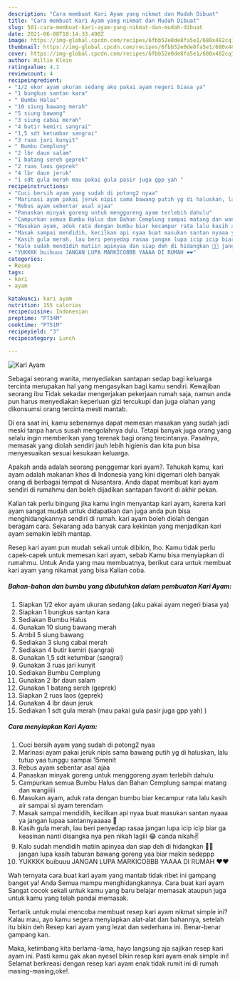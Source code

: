 ```yaml
---
description: "Cara membuat Kari Ayam yang nikmat dan Mudah Dibuat"
title: "Cara membuat Kari Ayam yang nikmat dan Mudah Dibuat"
slug: 501-cara-membuat-kari-ayam-yang-nikmat-dan-mudah-dibuat
date: 2021-06-08T18:14:33.490Z
image: https://img-global.cpcdn.com/recipes/6fbb52e0de8fa5e1/680x482cq70/kari-ayam-foto-resep-utama.jpg
thumbnail: https://img-global.cpcdn.com/recipes/6fbb52e0de8fa5e1/680x482cq70/kari-ayam-foto-resep-utama.jpg
cover: https://img-global.cpcdn.com/recipes/6fbb52e0de8fa5e1/680x482cq70/kari-ayam-foto-resep-utama.jpg
author: Willie Klein
ratingvalue: 4.1
reviewcount: 4
recipeingredient:
- "1/2 ekor ayam ukuran sedang aku pakai ayam negeri biasa ya"
- "1 bungkus santan kara"
- " Bumbu Halus"
- "10 siung bawang merah"
- "5 siung bawang"
- "3 siung cabai merah"
- "4 butir kemiri sangrai"
- "1,5 sdt ketumbar sangrai"
- "3 ruas jari kunyit"
- " Bumbu Cemplung"
- "2 lbr daun salam"
- "1 batang sereh geprek"
- "2 ruas laos geprek"
- "4 lbr daun jeruk"
- "1 sdt gula merah mau pakai gula pasir juga gpp yah "
recipeinstructions:
- "Cuci bersih ayam yang sudah di potong2 nyaa"
- "Marinasi ayam pakai jeruk nipis sama bawang putih yg di haluskan, lalu tutup yaa tunggu sampai 15menit"
- "Rebus ayam sebentar asal ajaa"
- "Panaskan minyak goreng untuk menggoreng ayam terlebih dahulu"
- "Campurkan semua Bumbu Halus dan Bahan Cemplung sampai matang dan wangiiiii"
- "Masukan ayam, aduk rata dengan bumbu biar kecampur rata lalu kasih air sampai si ayam terendam"
- "Masak sampai mendidih, kecilkan api nyaa buat masukan santan nyaaa ya jangan lupaa santannyaaaaa 🥰"
- "Kasih gula merah, lau beri penyedap rasaa jangan lupa icip icip biar ga keasinan nanti disangka nya pen nikah lagiii 😂 canda nikah✌️"
- "Kalo sudah mendidih matiin apinyaa dan siap deh di hidangkan 🤤🤤 jangan lupa kasih taburan bawang goreng yaa biar makin sedeppp"
- "YUKKKK buibuuu JANGAN LUPA MARKICOBBB YAAAA DI RUMAH ❤️❤️"
categories:
- Resep
tags:
- kari
- ayam

katakunci: kari ayam 
nutrition: 155 calories
recipecuisine: Indonesian
preptime: "PT34M"
cooktime: "PT51M"
recipeyield: "3"
recipecategory: Lunch

---
```



![Kari Ayam](https://img-global.cpcdn.com/recipes/6fbb52e0de8fa5e1/680x482cq70/kari-ayam-foto-resep-utama.jpg)

Sebagai seorang wanita, menyediakan santapan sedap bagi keluarga tercinta merupakan hal yang mengasyikan bagi kamu sendiri. Kewajiban seorang ibu Tidak sekadar mengerjakan pekerjaan rumah saja, namun anda pun harus menyediakan keperluan gizi tercukupi dan juga olahan yang dikonsumsi orang tercinta mesti mantab.

Di era  saat ini, kamu sebenarnya dapat memesan masakan yang sudah jadi meski tanpa harus susah mengolahnya dulu. Tetapi banyak juga orang yang selalu ingin memberikan yang terenak bagi orang tercintanya. Pasalnya, memasak yang diolah sendiri jauh lebih higienis dan kita pun bisa menyesuaikan sesuai kesukaan keluarga. 



Apakah anda adalah seorang penggemar kari ayam?. Tahukah kamu, kari ayam adalah makanan khas di Indonesia yang kini digemari oleh banyak orang di berbagai tempat di Nusantara. Anda dapat membuat kari ayam sendiri di rumahmu dan boleh dijadikan santapan favorit di akhir pekan.

Kalian tak perlu bingung jika kamu ingin menyantap kari ayam, karena kari ayam sangat mudah untuk didapatkan dan juga anda pun bisa menghidangkannya sendiri di rumah. kari ayam boleh diolah dengan beragam cara. Sekarang ada banyak cara kekinian yang menjadikan kari ayam semakin lebih mantap.

Resep kari ayam pun mudah sekali untuk dibikin, lho. Kamu tidak perlu capek-capek untuk memesan kari ayam, sebab Kamu bisa menyiapkan di rumahmu. Untuk Anda yang mau membuatnya, berikut cara untuk membuat kari ayam yang nikamat yang bisa Kalian coba.

<!--inarticleads1-->

##### Bahan-bahan dan bumbu yang dibutuhkan dalam pembuatan Kari Ayam:

1. Siapkan 1/2 ekor ayam ukuran sedang (aku pakai ayam negeri biasa ya)
1. Siapkan 1 bungkus santan kara
1. Sediakan  Bumbu Halus
1. Gunakan 10 siung bawang merah
1. Ambil 5 siung bawang
1. Sediakan 3 siung cabai merah
1. Sediakan 4 butir kemiri (sangrai)
1. Gunakan 1,5 sdt ketumbar (sangrai)
1. Gunakan 3 ruas jari kunyit
1. Sediakan  Bumbu Cemplung
1. Gunakan 2 lbr daun salam
1. Gunakan 1 batang sereh (geprek)
1. Siapkan 2 ruas laos (geprek)
1. Gunakan 4 lbr daun jeruk
1. Sediakan 1 sdt gula merah (mau pakai gula pasir juga gpp yah) )




<!--inarticleads2-->

##### Cara menyiapkan Kari Ayam:

1. Cuci bersih ayam yang sudah di potong2 nyaa
1. Marinasi ayam pakai jeruk nipis sama bawang putih yg di haluskan, lalu tutup yaa tunggu sampai 15menit
1. Rebus ayam sebentar asal ajaa
1. Panaskan minyak goreng untuk menggoreng ayam terlebih dahulu
1. Campurkan semua Bumbu Halus dan Bahan Cemplung sampai matang dan wangiiiii
1. Masukan ayam, aduk rata dengan bumbu biar kecampur rata lalu kasih air sampai si ayam terendam
1. Masak sampai mendidih, kecilkan api nyaa buat masukan santan nyaaa ya jangan lupaa santannyaaaaa 🥰
1. Kasih gula merah, lau beri penyedap rasaa jangan lupa icip icip biar ga keasinan nanti disangka nya pen nikah lagiii 😂 canda nikah✌️
1. Kalo sudah mendidih matiin apinyaa dan siap deh di hidangkan 🤤🤤 jangan lupa kasih taburan bawang goreng yaa biar makin sedeppp
1. YUKKKK buibuuu JANGAN LUPA MARKICOBBB YAAAA DI RUMAH ❤️❤️




Wah ternyata cara buat kari ayam yang mantab tidak ribet ini gampang banget ya! Anda Semua mampu menghidangkannya. Cara buat kari ayam Sangat cocok sekali untuk kamu yang baru belajar memasak ataupun juga untuk kamu yang telah pandai memasak.

Tertarik untuk mulai mencoba membuat resep kari ayam nikmat simple ini? Kalau mau, ayo kamu segera menyiapkan alat-alat dan bahannya, setelah itu bikin deh Resep kari ayam yang lezat dan sederhana ini. Benar-benar gampang kan. 

Maka, ketimbang kita berlama-lama, hayo langsung aja sajikan resep kari ayam ini. Pasti kamu gak akan nyesel bikin resep kari ayam enak simple ini! Selamat berkreasi dengan resep kari ayam enak tidak rumit ini di rumah masing-masing,oke!.

